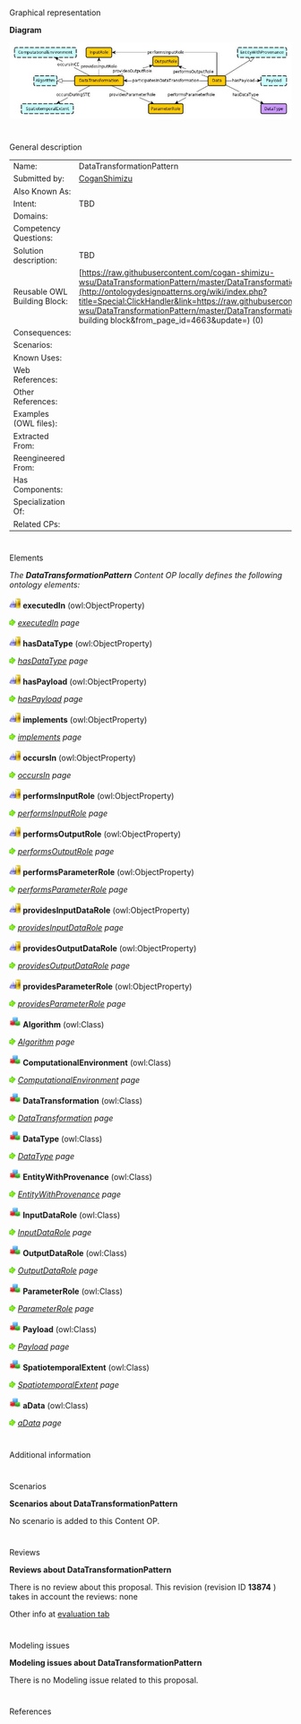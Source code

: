 # 

 Graphical representation



__Diagram__ 





[![Image:DataTransformation.jpg](images/d/d4/DataTransformation.jpg)](../Image/DataTransformation.jpg "Image:DataTransformation.jpg")





# 

 General description




|  |  |
| --- | --- |
|  Name:  |  DataTransformationPattern  |
|  Submitted by:  | [CoganShimizu](../User/CoganShimizu "User:CoganShimizu")  |
|  Also Known As:  |  |
|  Intent:  |  TBD  |
|  Domains:  |  |
|  Competency Questions:  |  |
|  Solution description:  |  TBD  |
|  Reusable OWL Building Block:  | [https://raw.githubusercontent.com/cogan-shimizu-wsu/DataTransformationPattern/master/DataTransformationPattern.owl](http://ontologydesignpatterns.org/wiki/index.php?title=Special:ClickHandler&link=https://raw.githubusercontent.com/cogan-shimizu-wsu/DataTransformationPattern/master/DataTransformationPattern.owl&message=OWL building block&from_page_id=4663&update=)  (0)  |
|  Consequences:  |  |
|  Scenarios:  |  |
|  Known Uses:  |  |
|  Web References:  |  |
|  Other References:  |  |
|  Examples (OWL files):  |  |
|  Extracted From:  |  |
|  Reengineered From:  |  |
|  Has Components:  |  |
|  Specialization Of:  |  |
|  Related CPs:  |  |



  





# 

 Elements



_The
 __DataTransformationPattern__ 
 Content OP locally defines the following ontology elements:_ 





[![ObjectProperty](images/thumb/c/c3/ObjectProperty.gif/20px-ObjectProperty.gif)](../Image/ObjectProperty.gif "ObjectProperty")
__executedIn__ 
 (owl:ObjectProperty)
 
[![](images/thumb/8/87/ArrowRight.gif/11px-ArrowRight.gif)](../Image/ArrowRight.gif "ArrowRight.gif")
_[executedIn](../Submissions/DataTransformationPattern/executedIn "Submissions:DataTransformationPattern/executedIn") 
 page_ 



[![ObjectProperty](images/thumb/c/c3/ObjectProperty.gif/20px-ObjectProperty.gif)](../Image/ObjectProperty.gif "ObjectProperty")
__hasDataType__ 
 (owl:ObjectProperty)
 
[![](images/thumb/8/87/ArrowRight.gif/11px-ArrowRight.gif)](../Image/ArrowRight.gif "ArrowRight.gif")
_[hasDataType](../Submissions/DataTransformationPattern/hasDataType "Submissions:DataTransformationPattern/hasDataType") 
 page_ 



[![ObjectProperty](images/thumb/c/c3/ObjectProperty.gif/20px-ObjectProperty.gif)](../Image/ObjectProperty.gif "ObjectProperty")
__hasPayload__ 
 (owl:ObjectProperty)
 
[![](images/thumb/8/87/ArrowRight.gif/11px-ArrowRight.gif)](../Image/ArrowRight.gif "ArrowRight.gif")
_[hasPayload](../Submissions/DataTransformationPattern/hasPayload "Submissions:DataTransformationPattern/hasPayload") 
 page_ 



[![ObjectProperty](images/thumb/c/c3/ObjectProperty.gif/20px-ObjectProperty.gif)](../Image/ObjectProperty.gif "ObjectProperty")
__implements__ 
 (owl:ObjectProperty)
 
[![](images/thumb/8/87/ArrowRight.gif/11px-ArrowRight.gif)](../Image/ArrowRight.gif "ArrowRight.gif")
_[implements](../Submissions/DataTransformationPattern/implements "Submissions:DataTransformationPattern/implements") 
 page_ 



[![ObjectProperty](images/thumb/c/c3/ObjectProperty.gif/20px-ObjectProperty.gif)](../Image/ObjectProperty.gif "ObjectProperty")
__occursIn__ 
 (owl:ObjectProperty)
 
[![](images/thumb/8/87/ArrowRight.gif/11px-ArrowRight.gif)](../Image/ArrowRight.gif "ArrowRight.gif")
_[occursIn](../Submissions/DataTransformationPattern/occursIn "Submissions:DataTransformationPattern/occursIn") 
 page_ 



[![ObjectProperty](images/thumb/c/c3/ObjectProperty.gif/20px-ObjectProperty.gif)](../Image/ObjectProperty.gif "ObjectProperty")
__performsInputRole__ 
 (owl:ObjectProperty)
 
[![](images/thumb/8/87/ArrowRight.gif/11px-ArrowRight.gif)](../Image/ArrowRight.gif "ArrowRight.gif")
_[performsInputRole](../Submissions/DataTransformationPattern/performsInputRole "Submissions:DataTransformationPattern/performsInputRole") 
 page_ 



[![ObjectProperty](images/thumb/c/c3/ObjectProperty.gif/20px-ObjectProperty.gif)](../Image/ObjectProperty.gif "ObjectProperty")
__performsOutputRole__ 
 (owl:ObjectProperty)
 
[![](images/thumb/8/87/ArrowRight.gif/11px-ArrowRight.gif)](../Image/ArrowRight.gif "ArrowRight.gif")
_[performsOutputRole](../Submissions/DataTransformationPattern/performsOutputRole "Submissions:DataTransformationPattern/performsOutputRole") 
 page_ 



[![ObjectProperty](images/thumb/c/c3/ObjectProperty.gif/20px-ObjectProperty.gif)](../Image/ObjectProperty.gif "ObjectProperty")
__performsParameterRole__ 
 (owl:ObjectProperty)
 
[![](images/thumb/8/87/ArrowRight.gif/11px-ArrowRight.gif)](../Image/ArrowRight.gif "ArrowRight.gif")
_[performsParameterRole](../Submissions/DataTransformationPattern/performsParameterRole "Submissions:DataTransformationPattern/performsParameterRole") 
 page_ 



[![ObjectProperty](images/thumb/c/c3/ObjectProperty.gif/20px-ObjectProperty.gif)](../Image/ObjectProperty.gif "ObjectProperty")
__providesInputDataRole__ 
 (owl:ObjectProperty)
 
[![](images/thumb/8/87/ArrowRight.gif/11px-ArrowRight.gif)](../Image/ArrowRight.gif "ArrowRight.gif")
_[providesInputDataRole](../Submissions/DataTransformationPattern/providesInputDataRole "Submissions:DataTransformationPattern/providesInputDataRole") 
 page_ 



[![ObjectProperty](images/thumb/c/c3/ObjectProperty.gif/20px-ObjectProperty.gif)](../Image/ObjectProperty.gif "ObjectProperty")
__providesOutputDataRole__ 
 (owl:ObjectProperty)
 
[![](images/thumb/8/87/ArrowRight.gif/11px-ArrowRight.gif)](../Image/ArrowRight.gif "ArrowRight.gif")
_[providesOutputDataRole](../Submissions/DataTransformationPattern/providesOutputDataRole "Submissions:DataTransformationPattern/providesOutputDataRole") 
 page_ 



[![ObjectProperty](images/thumb/c/c3/ObjectProperty.gif/20px-ObjectProperty.gif)](../Image/ObjectProperty.gif "ObjectProperty")
__providesParameterRole__ 
 (owl:ObjectProperty)
 
[![](images/thumb/8/87/ArrowRight.gif/11px-ArrowRight.gif)](../Image/ArrowRight.gif "ArrowRight.gif")
_[providesParameterRole](../Submissions/DataTransformationPattern/providesParameterRole "Submissions:DataTransformationPattern/providesParameterRole") 
 page_ 



[![Class](images/thumb/2/27/Class.gif/20px-Class.gif)](../Image/Class.gif "Class")
__Algorithm__ 
 (owl:Class)
 
[![](images/thumb/8/87/ArrowRight.gif/11px-ArrowRight.gif)](../Image/ArrowRight.gif "ArrowRight.gif")
_[Algorithm](../Submissions/DataTransformationPattern/Algorithm "Submissions:DataTransformationPattern/Algorithm") 
 page_ 



[![Class](images/thumb/2/27/Class.gif/20px-Class.gif)](../Image/Class.gif "Class")
__ComputationalEnvironment__ 
 (owl:Class)
 
[![](images/thumb/8/87/ArrowRight.gif/11px-ArrowRight.gif)](../Image/ArrowRight.gif "ArrowRight.gif")
_[ComputationalEnvironment](../Submissions/DataTransformationPattern/ComputationalEnvironment "Submissions:DataTransformationPattern/ComputationalEnvironment") 
 page_ 



[![Class](images/thumb/2/27/Class.gif/20px-Class.gif)](../Image/Class.gif "Class")
__DataTransformation__ 
 (owl:Class)
 
[![](images/thumb/8/87/ArrowRight.gif/11px-ArrowRight.gif)](../Image/ArrowRight.gif "ArrowRight.gif")
_[DataTransformation](../Submissions/DataTransformationPattern/DataTransformation "Submissions:DataTransformationPattern/DataTransformation") 
 page_ 



[![Class](images/thumb/2/27/Class.gif/20px-Class.gif)](../Image/Class.gif "Class")
__DataType__ 
 (owl:Class)
 
[![](images/thumb/8/87/ArrowRight.gif/11px-ArrowRight.gif)](../Image/ArrowRight.gif "ArrowRight.gif")
_[DataType](../Submissions/DataTransformationPattern/DataType "Submissions:DataTransformationPattern/DataType") 
 page_ 



[![Class](images/thumb/2/27/Class.gif/20px-Class.gif)](../Image/Class.gif "Class")
__EntityWithProvenance__ 
 (owl:Class)
 
[![](images/thumb/8/87/ArrowRight.gif/11px-ArrowRight.gif)](../Image/ArrowRight.gif "ArrowRight.gif")
_[EntityWithProvenance](../Submissions/DataTransformationPattern/EntityWithProvenance "Submissions:DataTransformationPattern/EntityWithProvenance") 
 page_ 



[![Class](images/thumb/2/27/Class.gif/20px-Class.gif)](../Image/Class.gif "Class")
__InputDataRole__ 
 (owl:Class)
 
[![](images/thumb/8/87/ArrowRight.gif/11px-ArrowRight.gif)](../Image/ArrowRight.gif "ArrowRight.gif")
_[InputDataRole](../Submissions/DataTransformationPattern/InputDataRole "Submissions:DataTransformationPattern/InputDataRole") 
 page_ 



[![Class](images/thumb/2/27/Class.gif/20px-Class.gif)](../Image/Class.gif "Class")
__OutputDataRole__ 
 (owl:Class)
 
[![](images/thumb/8/87/ArrowRight.gif/11px-ArrowRight.gif)](../Image/ArrowRight.gif "ArrowRight.gif")
_[OutputDataRole](Submissions%253ADataTransformationPattern/OutputDataRole.html "Submissions:DataTransformationPattern/OutputDataRole") 
 page_ 



[![Class](images/thumb/2/27/Class.gif/20px-Class.gif)](../Image/Class.gif "Class")
__ParameterRole__ 
 (owl:Class)
 
[![](images/thumb/8/87/ArrowRight.gif/11px-ArrowRight.gif)](../Image/ArrowRight.gif "ArrowRight.gif")
_[ParameterRole](../Submissions/DataTransformationPattern/ParameterRole "Submissions:DataTransformationPattern/ParameterRole") 
 page_ 



[![Class](images/thumb/2/27/Class.gif/20px-Class.gif)](../Image/Class.gif "Class")
__Payload__ 
 (owl:Class)
 
[![](images/thumb/8/87/ArrowRight.gif/11px-ArrowRight.gif)](../Image/ArrowRight.gif "ArrowRight.gif")
_[Payload](../Submissions/DataTransformationPattern/Payload "Submissions:DataTransformationPattern/Payload") 
 page_ 



[![Class](images/thumb/2/27/Class.gif/20px-Class.gif)](../Image/Class.gif "Class")
__SpatiotemporalExtent__ 
 (owl:Class)
 
[![](images/thumb/8/87/ArrowRight.gif/11px-ArrowRight.gif)](../Image/ArrowRight.gif "ArrowRight.gif")
_[SpatiotemporalExtent](../Submissions/DataTransformationPattern/SpatiotemporalExtent "Submissions:DataTransformationPattern/SpatiotemporalExtent") 
 page_ 



[![Class](images/thumb/2/27/Class.gif/20px-Class.gif)](../Image/Class.gif "Class")
__aData__ 
 (owl:Class)
 
[![](images/thumb/8/87/ArrowRight.gif/11px-ArrowRight.gif)](../Image/ArrowRight.gif "ArrowRight.gif")
_[aData](../Submissions/DataTransformationPattern/aData "Submissions:DataTransformationPattern/aData") 
 page_ 


# 

 Additional information



# 

 Scenarios




__Scenarios about DataTransformationPattern__ 


 No scenario is added to this Content OP.
 




# 

 Reviews




__Reviews about DataTransformationPattern__ 


 There is no review about this proposal.
This revision (revision ID
 __13874__ 
 ) takes in account the reviews: none
 



 Other info at
 [evaluation tab](http://ontologydesignpatterns.org/wiki/index.php?title=Submissions:DataTransformationPattern&action=evaluation "http://ontologydesignpatterns.org/wiki/index.php?title=Submissions:DataTransformationPattern&action=evaluation") 





  





# 

 Modeling issues




__Modeling issues about DataTransformationPattern__ 


 There is no Modeling issue related to this proposal.
 




  





# 

 References